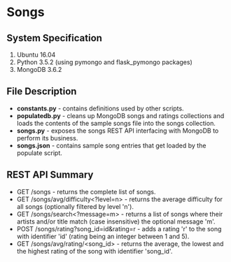# Songs

## System Specification
1. Ubuntu 16.04
2. Python 3.5.2 (using pymongo and flask_pymongo packages)
3. MongoDB 3.6.2

## File Description
* **constants.py** - contains definitions used by other scripts.
* **populatedb.py** - cleans up MongoDB songs and ratings collections and loads the contents of the sample songs file into the songs collection.
* **songs.py** - exposes the songs REST API interfacing with MongoDB to perform its business.
* **songs.json** - contains sample song entries that get loaded by the populate script.

## REST API Summary
* GET /songs - returns the complete list of songs.
* GET /songs/avg/difficulty<?level=n> - returns the average difficulty for all songs (optionally filtered by level 'n').
* GET /songs/search<?message=m> - returns a list of songs where their artists and/or title match (case insensitive) the optional message 'm'.
* POST /songs/rating?song_id=id&rating=r - adds a rating 'r' to the song with identifier 'id' (rating being an integer between 1 and 5).
* GET /songs/avg/rating/<song_id> - returns the average, the lowest and the highest rating of the song with identifier 'song_id'.
